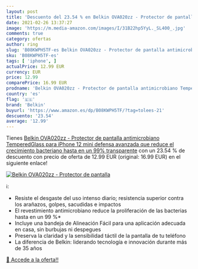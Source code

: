```yaml
---
layout: post
title: 'Descuento del 23.54 % en Belkin OVA020zz - Protector de pantalla '
date: 2021-02-26 13:37:27
image: 'https://m.media-amazon.com/images/I/31B22hp5YyL._SL400_.jpg'
comments: true
category: ofertas
author: ring
slug: 'B08KWPH5TF-es Belkin OVA020zz - Protector de pantalla antimicrobiano...'
sku: 'B08KWPH5TF-es'
tags: [ 'iphone', ]
actualPrice: 12.99 EUR
currency: EUR
price: 12.99
comparePrice: 16.99 EUR
prodname: 'Belkin OVA020zz - Protector de pantalla antimicrobiano TemperedGlass para iPhone 12 mini  defensa avanzada que reduce el crecimiento bacteriano hasta en un 99%   transparente'
country: 'es'
flag: '🇪🇸'
brand: 'Belkin'
buyurl: 'https://www.amazon.es/dp/B08KWPH5TF/?tag=tolees-21'
descuento: '23.54'
average: '12.99'
---
```


Tienes [Belkin OVA020zz - Protector de pantalla antimicrobiano TemperedGlass para iPhone 12 mini  defensa avanzada que reduce el crecimiento bacteriano hasta en un 99%   transparente](https://www.amazon.es/dp/B08KWPH5TF/?tag=tolees-21) con un 23.54 % de descuento con precio de oferta de 12.99 EUR (original: 16.99 EUR) en el siguiente enlace!

[![Belkin OVA020zz - Protector de pantalla ](https://m.media-amazon.com/images/I/31B22hp5YyL._SL400_.jpg)](https://www.amazon.es/dp/B08KWPH5TF/?tag=tolees-21)

ℹ️:

- Resiste el desgaste del uso intenso diario; resistencia superior contra los arañazos, golpes, sacudidas e impactos
- El revestimiento antimicrobiano reduce la proliferación de las bacterias hasta en un 99 %*
- Incluye una bandeja de Alineación Fácil para una aplicación adecuada en casa, sin burbujas ni despegues
- Preserva la claridad y la sensibilidad táctil de la pantalla de tu teléfono
- La diferencia de Belkin: liderando tecnología e innovación durante más de 35 años

[🛒 Accede a la oferta!!](https://www.amazon.es/dp/B08KWPH5TF/?tag=tolees-21)
